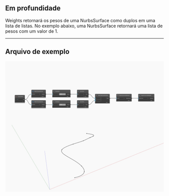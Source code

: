 ## Em profundidade
Weights retornará os pesos de uma NurbsSurface como duplos em uma lista de listas. No exemplo abaixo, uma NurbsSurface retornará uma lista de pesos com um valor de 1.
___
## Arquivo de exemplo

![Weights](./Autodesk.DesignScript.Geometry.NurbsCurve.Weights_img.jpg)

